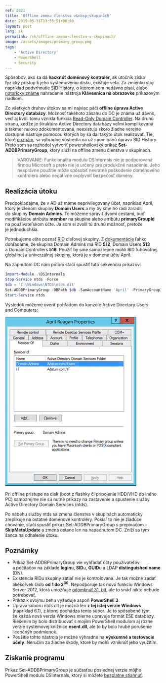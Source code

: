 ```yaml
---
ref: 2821
title: 'Offline zmena členstva v&nbsp;skupinách'
date: 2015-05-31T13:55:51+00:00
layout: post
lang: sk
permalink: /sk/offline-zmena-clenstva-v-skupinach/
image: /assets/images/primary_group.png
tags:
    - 'Active Directory'
    - PowerShell
    - Security
---
```


Spôsobov, ako sa&nbsp;dá **hacknúť doménový kontrolér**, ak útočník získa fyzický prístup k&nbsp;jeho systémovému disku, existuje veľa. Za&nbsp;zmienku stojí napríklad podvrhnutie [SID History](/sk/offline-zmena-sid-history/), o&nbsp;ktorom som nedávno písal, alebo [notoricky známe](https://www.sevecek.com/Lists/Posts/Post.aspx?ID=213) nahradenie nástroja **Klávesnica na&nbsp;obrazovke** príkazovým riadkom.
<!--more-->
Zo všetkých druhov útokov sa&nbsp;mi najviac páči **offline úprava Active Directory databázy**. Možnosť takéhoto zásahu do&nbsp;DC je&nbsp;známa už&nbsp;dávno, veď aj&nbsp;kvôli tomu vznikla funkcia [Read-Only Domain Controller](https://learn.microsoft.com/en-us/previous-versions/windows/it-pro/windows-server-2008-R2-and-2008/cc732801(v=ws.10)). Na&nbsp;druhú stranu, keďže je&nbsp;štruktúra Active Directory databázy veľmi komplikovaná a&nbsp;takmer nulovo zdokumentovaná, neexistujú skoro žiadne verejne dostupné nástroje pomocou ktorých by&nbsp;sa&nbsp;dal takýto útok realizovať. Tie, ktoré [poznám](/sk/offline-zmena-sid-history/), sa&nbsp;výhradne sústredia na&nbsp;už&nbsp;spomínanú úpravu SID History. Preto som sa&nbsp;rozhodol vytvoriť powershellovský príkaz **Set-ADDBPrimaryGroup**, ktorý slúži na&nbsp;offline zmenu členstva v&nbsp;skupinách.

> VAROVANIE: Funkcionalita modulu DSInternals nie je&nbsp;podporovaná firmou Microsoft a&nbsp;preto nie je&nbsp;určený pre&nbsp;produkčné nasadenie. Jeho nesprávne použitie môže spôsobiť nevratné poškodenie doménového kontroléru alebo negatívne ovplyvniť bezpečosť domény.

## Realizácia útoku

Predpokladajme, že&nbsp;v&nbsp;AD už&nbsp;máme neprivilegovaný účet, napríklad April, ktorý je&nbsp;členom skupiny **Domain Users** a&nbsp;my by&nbsp;sme ho&nbsp;radi zaradili do&nbsp;skupiny **Domain Admins**. To&nbsp;môžeme spraviť dvomi cestami, buď modifikáciou atribútu **member** na&nbsp;skupine alebo atribútu **primaryGroupId** na&nbsp;používateľskom účte. Ja som si&nbsp;zvolil tú druhú možnosť, pretože je&nbsp;jednoduchšia.

Potrebujeme ešte poznať [RID](https://learn.microsoft.com/en-us/windows/win32/secauthz/sid-components) cieľovej skupiny. Z&nbsp;[dokumentácie](https://learn.microsoft.com/en-US/windows-server/identity/ad-ds/manage/understand-security-identifiers#well-known-sids) ľahko dohľadáme, že&nbsp;skupina Domain Admins má RID **512**, Domain Users **513** a&nbsp;Domain Controllers **516**. Použiť by&nbsp;sme samozrejme mohli RID ľubovoľnej globálnej a&nbsp;univerzálnej skupiny, ktorá je&nbsp;v&nbsp;doméne účtu April.

Na&nbsp;zapnutom DC&nbsp;nám potom stačí spustiť túto&nbsp;sekvenciu príkazov:

```powershell
Import-Module .\DSInternals
Stop-Service ntds -Force
$db = 'C:\Windows\NTDS\ntds.dit'
Set-ADDBPrimaryGroup -DBPath $db -SamAccountName 'April' -PrimaryGroupId 512 -Verbose
Start-Service ntds
```

Výsledok môžeme overiť pohľadom do&nbsp;konzole Active Directory Users and&nbsp;Computers:

![primary_group](../../assets/images/primary_group.png)

Pri offline prístupe na&nbsp;disk (boot z&nbsp;flashky či&nbsp;pripojenie HDD/VHD do&nbsp;iného PC) samozrejme nie sú&nbsp;nutné príkazy na&nbsp;zastavenie a&nbsp;spustenie služby Active Directory Domain Services (ntds).

Po nábehu&nbsp;služby ntds sa&nbsp;zmena členstva v&nbsp;skupinách automaticky zreplikuje na&nbsp;ostatné doménové kontroléry. Pokiaľ to&nbsp;nie je&nbsp;žiadúce chovanie, stačí spustiť príkaz Set-ADDBPrimaryGroup s&nbsp;prepínačom **-SkipMetaUpdate** a&nbsp;zmena ostane len&nbsp;na&nbsp;napadnutom DC. Zníži sa&nbsp;tým šanca na&nbsp;odhalenie útoku.

## Poznámky

- Príkaz Set-ADDBPrimaryGroup vie vyhľadať účty používateľov a&nbsp;počítačov na&nbsp;základe **login**u, **SID**u, **GUID**u a&nbsp;LDAP **distinguished name** (DN).
- Existencia RIDu skupiny zatiaľ nie je&nbsp;kontrolovaná. Je&nbsp;tak možné zadať akékoľvek číslo **od&nbsp;1 do&nbsp;2<sup>30</sup>**. Nepodporuje tak novú funkciu Windows Server 2012, ktorá umožňuje [odomknúť 31. bit](https://learn.microsoft.com/en-us/windows-server/identity/ad-ds/manage/managing-rid-issuance), ale&nbsp;to&nbsp;snáď nikto nebude potrebovať.
- Príkaz k&nbsp;svojmu behu vyžaduje aspoň **PowerShell 3**.
- Úprava súboru ntds.dit je&nbsp;možná len&nbsp;**z tej istej verzie Windows** (napríklad 6.1), z&nbsp;ktorej pochádza tento súbor. Je&nbsp;to&nbsp;spôsobené tým, že&nbsp;každá nová verzia Windows mierne upravuje formát ESE databázy. Riešením by&nbsp;bolo distribuovať s&nbsp;mojiím PowerShell modulom aj&nbsp;rôzne verzie systémovej knižnice **esent.dll**, ale&nbsp;to&nbsp;by&nbsp;bolo hrubé porušenie licenčnýh podmienok.
- Použitie tohto nástroja je&nbsp;možné výhradne na&nbsp;**výskumné a&nbsp;testovacie účely**. Neručím za&nbsp;žiadne škody, ktoré by&nbsp;mohli vzniknúť jeho využitím.

## Získanie programu

Príkaz Set-ADDBPrimaryGroup je&nbsp;súčasťou poslednej verzie môjho PowerShell modulu DSInternals, ktorý si&nbsp;môžete [bezplatne stiahnuť](/sk/projekty/).
